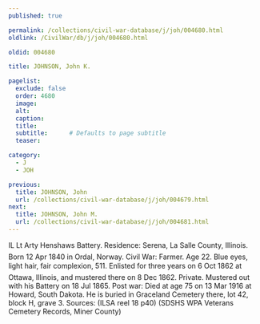 ```yaml
---
published: true

permalink: /collections/civil-war-database/j/joh/004680.html
oldlink: /CivilWar/db/j/joh/004680.html

oldid: 004680

title: JOHNSON, John K.

pagelist:
  exclude: false
  order: 4680
  image: 
  alt:
  caption:
  title:
  subtitle:      # Defaults to page subtitle
  teaser:

category: 
  - J 
  - JOH

previous:
  title: JOHNSON, John
  url: /collections/civil-war-database/j/joh/004679.html  
next:
  title: JOHNSON, John M.
  url: /collections/civil-war-database/j/joh/004681.html   
---
```

IL Lt Arty Henshaw&#146;s Battery. Residence: Serena, La Salle County, Illinois. Born 12 Apr 1840 in Ordal, Norway. Civil War: Farmer. Age 22. Blue eyes, light hair, fair complexion, 5&#146;11&#148;. Enlisted for three years on 6 Oct 1862 at Ottawa, Illinois, and mustered there on 8 Dec 1862. Private. Mustered out with his Battery on 18 Jul 1865. Post war: Died at age 75 on 13 Mar 1916 at Howard, South Dakota. He is buried in Graceland Cemetery there, lot 42, block H, grave 3. Sources: (ILSA reel 18 p40) (SDSHS WPA Veterans Cemetery Records, Miner County)